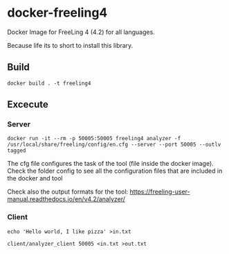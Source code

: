 # docker-freeling4
Docker Image for FreeLing 4 (4.2) for all languages. 

Because life its to short to install this library. 



## Build

```
docker build . -t freeling4
```

## Excecute

### Server

```
docker run -it --rm -p 50005:50005 freeling4 analyzer -f /usr/local/share/freeling/config/en.cfg --server --port 50005 --outlv tagged
```
The cfg file configures the task of the tool (file inside the docker image). Check the folder config to see all the configuration files that are included in the docker and tool

Check also the output formats for the tool:
https://freeling-user-manual.readthedocs.io/en/v4.2/analyzer/



### Client
```
echo 'Hello world, I like pizza' >in.txt   
```



```
client/analyzer_client 50005 <in.txt >out.txt   
```

